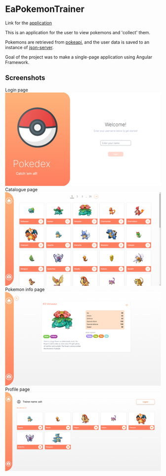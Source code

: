 # EaPokemonTrainer

Link for the [application](https://hoffrenm.github.io/ea-pokemon-trainer/)

This is an application for the user to view pokemons and 'collect' them. 

Pokemons are retrieved from [pokeapi](https://pokeapi.co/docs/v2), and the user data is saved to an instance of [json-server](https://github.com/typicode/json-server).

Goal of the project was to make a single-page application using Angular Framework.

## Screenshots

Login page
![ss1](./screenshot/ss_1.png)
Catalogue page
![ss2](./screenshot/ss_2.png)
Pokemon info page
![ss3](./screenshot/ss_3.png)
Profile page
<img src="./screenshot/ss_4.png" />
